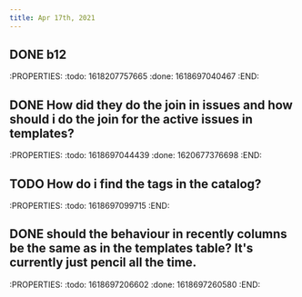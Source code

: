 ```yaml
---
title: Apr 17th, 2021
---
```


## DONE b12
:PROPERTIES:
:todo: 1618207757665
:done: 1618697040467
:END:
## DONE How did they do the join in issues and how should i do the join for the active issues in templates?
:PROPERTIES:
:todo: 1618697044439
:done: 1620677376698
:END:
## TODO How do i find the tags in the catalog?
:PROPERTIES:
:todo: 1618697099715
:END:
## DONE should the behaviour in recently columns be the same as in the templates table? It's currently just pencil all the time.
:PROPERTIES:
:todo: 1618697206602
:done: 1618697260580
:END:
